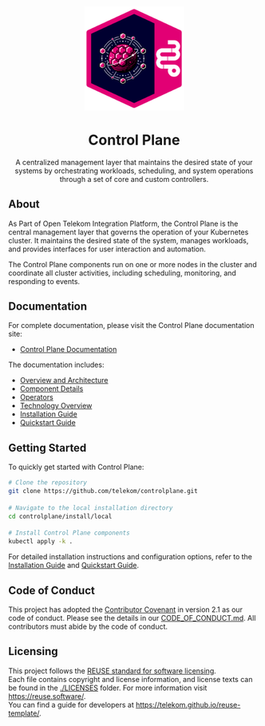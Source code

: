<!--
SPDX-FileCopyrightText: 2025 Deutsche Telekom AG

SPDX-License-Identifier: CC0-1.0    
-->

<p align="center">
  <img src="docs/pages/static/img/Open-Telekom-Integration-Platform_Visual.svg" alt="Open Telekom Integration Platform logo" width="200">
  <h1 align="center">Control Plane</h1>
</p>

<p align="center">
 A centralized management layer that maintains the desired state of your systems by orchestrating workloads, scheduling, and system operations through a set of core and custom controllers.
</p>

## About

As Part of Open Telekom Integration Platform, the Control Plane is the central management layer that governs the operation of your Kubernetes cluster. It maintains the desired state of the system, manages workloads, and provides interfaces for user interaction and automation.

The Control Plane components run on one or more nodes in the cluster and coordinate all cluster activities, including scheduling, monitoring, and responding to events.

## Documentation

For complete documentation, please visit the Control Plane documentation site:

- [Control Plane Documentation](https://telekom.github.io/controlplane/)

The documentation includes:

- [Overview and Architecture](https://telekom.github.io/controlplane/docs/Overview/controlplane)
- [Component Details](https://telekom.github.io/controlplane/docs/Overview/components)
- [Operators](https://telekom.github.io/controlplane/docs/Overview/operators)
- [Technology Overview](https://telekom.github.io/controlplane/docs/Technology/technology)
- [Installation Guide](https://telekom.github.io/controlplane/docs/Installation/installation)
- [Quickstart Guide](https://telekom.github.io/controlplane/docs/Installation/quickstart)

## Getting Started

To quickly get started with Control Plane:

```bash
# Clone the repository
git clone https://github.com/telekom/controlplane.git

# Navigate to the local installation directory
cd controlplane/install/local

# Install Control Plane components
kubectl apply -k .
```

For detailed installation instructions and configuration options, refer to the [Installation Guide](https://telekom.github.io/controlplane/docs/Installation/installation) and [Quickstart Guide](https://telekom.github.io/controlplane/docs/Installation/quickstart).

## Code of Conduct

This project has adopted the [Contributor Covenant](https://www.contributor-covenant.org/) in version 2.1 as our code of conduct. Please see the details in our [CODE_OF_CONDUCT.md](CODE_OF_CONDUCT.md). All contributors must abide by the code of conduct.

## Licensing

This project follows the [REUSE standard for software licensing](https://reuse.software/).    
Each file contains copyright and license information, and license texts can be found in the [./LICENSES](./LICENSES) folder. For more information visit https://reuse.software/.    
You can find a guide for developers at https://telekom.github.io/reuse-template/.